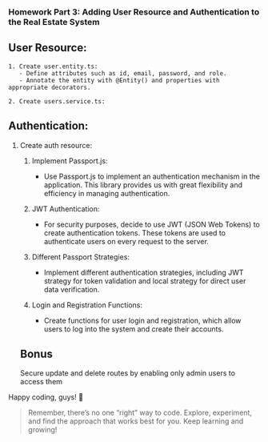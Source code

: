 ### Homework Part 3: Adding User Resource and Authentication to the Real Estate System

## User Resource:

    1. Create user.entity.ts:
       - Define attributes such as id, email, password, and role.
       - Annotate the entity with @Entity() and properties with appropriate decorators.

    2. Create users.service.ts:

## Authentication:

1. Create auth resource:

   1. Implement Passport.js:

      - Use Passport.js to implement an authentication mechanism in the application. This library provides us with great flexibility and efficiency in managing authentication.

   2. JWT Authentication:

      - For security purposes, decide to use JWT (JSON Web Tokens) to create authentication tokens. These tokens are used to authenticate users on every request to the server.

   3. Different Passport Strategies:

      - Implement different authentication strategies, including JWT strategy for token validation and local strategy for direct user data verification.

   4. Login and Registration Functions:
      - Create functions for user login and registration, which allow users to log into the system and create their accounts.

   ## Bonus

   Secure update and delete routes by enabling only admin users to access them

Happy coding, guys! 🚀

> Remember, there’s no one “right” way to code. Explore, experiment, and find the approach that works best for you. Keep learning and growing!
